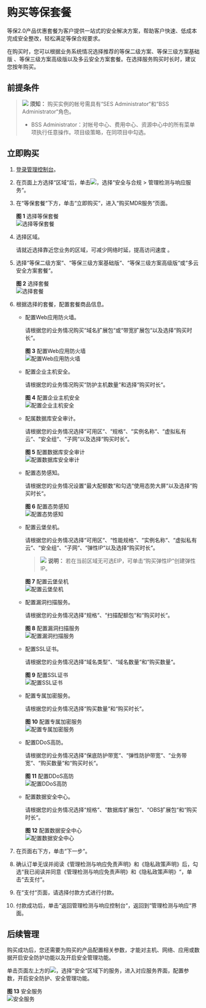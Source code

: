 # 购买等保套餐<a name="mdr_01_0014"></a>

等保2.0产品优惠套餐为客户提供一站式的安全解决方案，帮助客户快速、低成本完成安全整改，轻松满足等保合规要求。

在购买时，您可以根据业务系统情况选择推荐的等保二级方案、等保三级方案基础版 、等保三级方案高级版以及多云安全方案套餐。在选择服务购买时长时，建议您按年购买。

## 前提条件<a name="zh-cn_topic_0115570354_section1741118183317"></a>

>![](public_sys-resources/icon-notice.gif) **须知：** 
>购买实例的帐号需具有“SES Administrator“和“BSS Administrator“角色。
>-   BSS Administrator：对帐号中心、费用中心、资源中心中的所有菜单项执行任意操作。项目级策略，在同项目中勾选。

## 立即购买<a name="section477826192317"></a>

1.  [登录管理控制台](https://console.huaweicloud.com/?locale=zh-cn)。
2.  在页面上方选择“区域“后，单击![](figures/icon-服务列表小图标.png)，选择“安全与合规  \>  管理检测与响应服务“。
3.  在“等保套餐“下方，单击“立即购买“，进入“购买MDR服务“页面。

    **图 1**  选择等保套餐<a name="fig15596134372718"></a>  
    ![](figures/选择等保套餐.png "选择等保套餐")

4.  选择区域。

    请就近选择靠近您业务的区域，可减少网络时延，提高访问速度 。

5.  选择“等保二级方案“、“等保三级方案基础版“、“等保三级方案高级版“或“多云安全方案套餐“。

    **图 2**  选择套餐<a name="fig62306402258"></a>  
    ![](figures/选择套餐.png "选择套餐")

6.  根据选择的套餐，配置套餐商品信息。
    -   配置Web应用防火墙。

        请根据您的业务情况购买“域名扩展包“或“带宽扩展包“以及选择“购买时长“。

        **图 3**  配置Web应用防火墙<a name="fig163405719166"></a>  
        ![](figures/配置Web应用防火墙.png "配置Web应用防火墙")

    -   配置企业主机安全。

        请根据您的业务情况购买“防护主机数量“和选择“购买时长“。

        **图 4**  配置企业主机安全<a name="fig69014910327"></a>  
        ![](figures/配置企业主机安全.png "配置企业主机安全")

    -   配属数据库安全审计。

        请根据您的业务情况选择“可用区“、“规格“、“实例名称“、“虚拟私有云“、“安全组“、“子网“以及选择“购买时长“。

        **图 5**  配置数据库安全审计<a name="fig43606133407"></a>  
        ![](figures/配置数据库安全审计.png "配置数据库安全审计")

    -   配置态势感知。

        请根据您的业务情况设置“最大配额数“和勾选“使用态势大屏“以及选择“购买时长“。

        **图 6**  配置态势感知<a name="fig1281537114710"></a>  
        ![](figures/配置态势感知.png "配置态势感知")

    -   配置云堡垒机。

        请根据您的业务情况选择“可用区“、“性能规格“、“实例名称“、“虚拟私有云“、“安全组“、“子网“、“弹性IP“以及选择“购买时长“。

        >![](public_sys-resources/icon-note.gif) **说明：** 
        >若在当前区域无可选EIP，可单击“购买弹性IP“创建弹性IP。

        **图 7**  配置云堡垒机<a name="fig5194115274915"></a>  
        ![](figures/配置云堡垒机.png "配置云堡垒机")

    -   配置漏洞扫描服务。

        请根据您的业务情况选择“规格“、“扫描配额包“和“购买时长“。

        **图 8**  配置漏洞扫描服务<a name="fig14296142152910"></a>  
        ![](figures/配置漏洞扫描服务.png "配置漏洞扫描服务")

    -   配置SSL证书。

        请根据您的业务情况选择“域名类型“、“域名数量“和“购买数量“。

        **图 9**  配置SSL证书<a name="fig129921429152318"></a>  
        ![](figures/配置SSL证书.png "配置SSL证书")

    -   配置专属加密服务。

        请根据您的业务情况选择“购买数量“和“购买时长“。

        **图 10**  配置专属加密服务<a name="fig193018414238"></a>  
        ![](figures/配置专属加密服务.png "配置专属加密服务")

    -   配置DDoS高防。

        请根据您的业务情况选择“保底防护带宽“、“弹性防护带宽“、“业务带宽“、“购买数量“和“购买时长“。

        **图 11**  配置DDoS高防<a name="fig46083162215"></a>  
        ![](figures/配置DDoS高防.png "配置DDoS高防")

    -   配置数据安全中心。

        请根据您的业务情况选择“规格“、“数据库扩展包“、“OBS扩展包“和“购买时长“。

        **图 12**  配置数据安全中心<a name="fig1371571842"></a>  
        ![](figures/配置数据安全中心.png "配置数据安全中心")

7.  在页面右下方，单击“下一步“。
8.  确认订单无误并阅读《管理检测与响应免责声明》和《隐私政策声明》后，勾选“我已阅读并同意《管理检测与响应免责声明》和《隐私政策声明》“，单击“去支付“。
9.  在“支付“页面，请选择付款方式进行付款。
10. 付款成功后，单击“返回管理检测与响应控制台“，返回到“管理检测与响应“界面。

## 后续管理<a name="section14923153354211"></a>

购买成功后，您还需要为购买的产品配置相关参数，才能对主机、网络、应用或数据开启安全防护功能以及开启安全管理功能。

单击页面左上方的![](figures/icon-open-list.png)，选择“安全“区域下的服务，进入对应服务界面，配置参数，开启安全防护、安全管理功能。

**图 13**  安全服务<a name="fig3327119125212"></a>  
![](figures/安全服务.png "安全服务")


